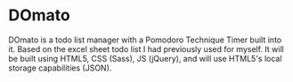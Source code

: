 DOmato
======
DOmato is a todo list manager with a Pomodoro Technique Timer built into it. Based on the excel sheet todo list I had previously used for myself. It will be built using HTML5, CSS (Sass), JS (jQuery), and will use HTML5's local storage capabilities (JSON). 
